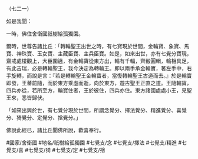 （七二一）

如是我聞：

一時，佛住舍衛國祇樹給孤獨園。

爾時，世尊告諸比丘：「轉輪聖王出世之時，有七寶現於世間，金輪寶、象寶、馬寶、神珠寶、玉女寶、主藏臣寶、主兵臣寶。如是，如來出世，亦有七覺分寶現，齋戒處樓觀上，大臣圍遶，有金輪寶從東方出，輪有千輻，齊轂圓輞，輪相具足，有此吉瑞，必是轉輪聖王，我今決定為轉輪王。即以兩手承金輪寶，著左手中，右手旋轉，而說是言：『若是轉輪聖王金輪寶者，當復轉輪聖王古道而去。』於是輪寶即發，王蕃前隨，而於東方乘虛而逝，向於東方，遊古聖王正直之道。王隨輪寶，四兵亦從，若所至方，輪寶住者，王於彼住，四兵亦住。東方諸國處處小王，見聖王來，悉皆歸伏。

「如來出興於世，有七覺分現於世間，所謂念覺分、擇法覺分、精進覺分、喜覺分、猗覺分、定覺分、捨覺分。」

佛說此經已，諸比丘聞佛所說，歡喜奉行。

#國家/舍衛國
#地名/祇樹給孤獨園
#七覺支/念
#七覺支/擇法
#七覺支/精進
#七覺支/喜
#七覺支/猗
#七覺支/定
#七覺支/捨
